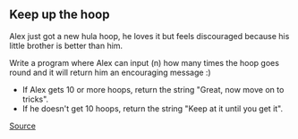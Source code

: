 ## Keep up the hoop

Alex just got a new hula hoop, he loves it but feels discouraged because his little brother is better than him.

Write a program where Alex can input (n) how many times the hoop goes round and it will return him an encouraging message :)

*   If Alex gets 10 or more hoops, return the string "Great, now move on to tricks".
*   If he doesn't get 10 hoops, return the string "Keep at it until you get it".

[Source](https://www.codewars.com/kata/55cb632c1a5d7b3ad0000145/train/python)